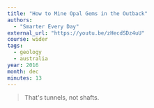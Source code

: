 ```yaml
---
title: "How to Mine Opal Gems in the Outback"
authors:
  - "Smarter Every Day"
external_url: "https://youtu.be/zHecdSDz4uU"
course: wider
tags:
  - geology
  - australia
year: 2016
month: dec
minutes: 13
---
```


> That's tunnels, not shafts.
